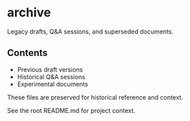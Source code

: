 # archive

Legacy drafts, Q&A sessions, and superseded documents.

## Contents

- Previous draft versions
- Historical Q&A sessions
- Experimental documents

These files are preserved for historical reference and context.

See the root README.md for project context.
